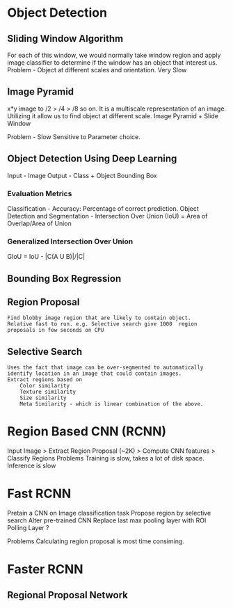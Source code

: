 # Object Detection
## Sliding Window Algorithm
For each of this window, we would normally take window region and apply image classifier to determine if the window has an object that interest us. Problem -
    Object at different scales and orientation.
    Very Slow

## Image Pyramid
x*y image to /2 > /4 > /8 so on.
It is a multiscale representation of an image.
Utilizing it allow us to find object at different scale.
Image Pyramid + Slide Window

Problem -
    Slow
    Sensitive to Parameter choice.

## Object Detection Using Deep Learning
Input - Image
Output - Class + Object Bounding Box

### Evaluation Metrics
Classification - Accuracy: Percentage of correct prediction.
Object Detection and Segmentation - Intersection Over Union (IoU) = Area of Overlap/Area of Union

### Generalized Intersection Over Union
GIoU = IoU - |C\(A U B)|/|C|

## Bounding Box Regression

## Region Proposal
    Find blobby image region that are likely to contain object.
    Relative fast to run. e.g. Selective search give 1000  region proposals in few seconds on CPU

## Selective Search
    Uses the fact that image can be over-segmented to automatically identify location in an image that could contain images.
    Extract regions based on
        Color similarity
        Texture similarity
        Size similarity
        Meta Similarity - which is linear combination of the above.

# Region Based CNN (RCNN)
Input Image > Extract Region Proposal (~2K) > Compute CNN features > Classify Regions
Problems
    Training is slow, takes a lot of disk space.
    Inference is slow

# Fast RCNN
Pretain a CNN on Image classification task
Propose region by selective search
Alter pre-trained CNN
    Replace last max pooling layer with ROI Polling Layer
?

Problems
    Calculating region proposal is most time consiming.

# Faster RCNN

## Regional Proposal Network